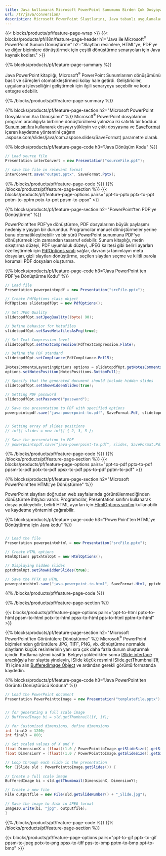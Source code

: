 ```yaml
---
title: Java kullanarak Microsoft PowerPoint Sunumunu Birden Çok Dosyaya Dönüştürme
url: /tr/java/conversion/
description: Microsoft PowerPoint Slaytlarını, Java tabanlı uygulamalarda HTML, PDF ve görüntü formatları dahil olmak üzere farklı dosyalara dönüştürün.
---
```


{{< blocks/products/pf/feature-page-wrap >}}
{{< blocks/products/pf/i18n/feature-page-header h1="Java ile Microsoft<sup>®</sup> PowerPoint Sunum Dönüştürme" h2="Slaytları resimlere, HTML'ye, PDF'ye ve diğer biçimlere dönüştürmek için çeşitli dönüştürme senaryoları için Java kaynak kodları." >}}

{{% blocks/products/pf/feature-page-summary %}}

Java PowerPoint kitaplığı, Microsoft<sup>®</sup> PowerPoint Sunumlarının dönüşümünü basit ve süreçleri otomatikleştirmesi kolay hale getirdi. Geliştiriciler, uygulama işlevselliğini geliştirmek için ilgili senaryoyu seçebilir ve kodu entegre edebilir. 

{{% /blocks/products/pf/feature-page-summary  %}}

{{% blocks/products/pf/feature-page-section  h2="Microsoft PowerPoint Dosyalarının Ara Dönüşümü" %}}
Microsoft<sup>®</sup> PowerPoint dosyalarının program aracılığıyla birbirine dönüştürülmesi yalnızca iki satırlık bir koddur. [Sunum sınıfını](https://apireference.aspose.com/slides/java/com.aspose.slides/Presentation) kullanarak dosyayı yükleyin ve çıktı dosyasına ve [SaveFormat](https://apireference) içeren kaydetme yöntemini çağırın .aspose.com/slides/java/com.aspose.slides/SaveFormat) parametre olarak.

{{% blocks/products/pf/feature-page-code h3="Java Dönüşüm Kodu" %}}

```cs
// Load source file
Presentation interConvert = new Presentation("sourceFile.ppt");

// save the file in relevant format
interConvert.save("output.pptx", SaveFormat.Pptx);   
```
{{% /blocks/products/pf/feature-page-code  %}}
{{% /blocks/products/pf/feature-page-section %}}
{{< blocks/products/pf/feature-page-options pairs="ppt-to-pptx pptx-to-ppt potm-to-pptm potx-to-pot ppsm-to-ppsx" >}}


{{% blocks/products/pf/feature-page-section  h2="PowerPoint'ten PDF'ye Dönüştürme" %}}

PowerPoint'ten PDF'ye dönüştürme, PDF dosyalarının büyük paylaşımı nedeniyle yaygın bir durumdur. Programcılar manuel dönüştürmeler yerine bunu otomatikleştirebilir ve bir sürü PowerPoint sunumunu PDF'ye dönüştürmek için zamandan tasarruf edebilir. Sunum kitaplığı, metin sıkıştırma düzeyi, PDF uyumluluk düzeyi, JPEG kalitesi gibi belirli ayarları özelleştirmek için [PdfOptions sınıfı](https://apireference.aspose.com/java/slides/com.aspose.slides/PdfOptions) sağlar, davranışı tanımlayın meta dosyaları, gizli slaytları dönüştürme, seçilen slaytları seçme ve kilitli parola korumalı PDF dosyaları oluşturma.

{{% blocks/products/pf/feature-page-code h3="Java PowerPoint'ten PDF'ye Dönüştürme Kodu" %}}

```cs
// Load file
Presentation powerpointopdf = new Presentation("srcFile.pptx");

// Create PdfOptions class object
PdfOptions slidetopdfOpt = new PdfOptions();
               
// Set JPEG Quality
slidetopdfOpt.setJpegQuality((byte) 90);

// Define behavior for Metafiles
slidetopdfOpt.setSaveMetafilesAsPng(true);

// Set Text Compression level
slidetopdfOpt.setTextCompression(PdfTextCompression.Flate);

// Define the PDF standard
slidetopdfOpt.setCompliance(PdfCompliance.Pdf15);
              
INotesCommentsLayoutingOptions options = slidetopdfOpt.getNotesCommentsLayouting();
options.setNotesPosition(NotesPositions.BottomFull);

// Specify that the generated document should include hidden slides
slidetopdfOpt.setShowHiddenSlides(true);
	
// Setting PDF password
slidetopdfOpt.setPassword("password");	

// Save the presentation to PDF with specified options
powerpointopdf.save("java-powerpoint-to.pdf", SaveFormat.Pdf, slidetopdfOpt);


// Setting array of slides positions
// int[] slides = new int[] { 2, 3, 5 };

// Save the presentation to PDF
// powerpointopdf.save("java-powerpoint-to.pdf", slides, SaveFormat.Pdf);

```
{{% /blocks/products/pf/feature-page-code  %}}
{{% /blocks/products/pf/feature-page-section %}}
{{< blocks/products/pf/feature-page-options pairs="ppt-to-pdf pptx-to-pdf ppsm-to-pdf potx-to-pdf ppsx-to-pdf pps-to-pdf pptm-to-pdf" >}}


{{% blocks/products/pf/feature-page-section  h2="Microsoft PowerPoint'ten HTML'ye Dönüştürme" %}}

PowerPoint slaytları doğrudan web sayfalarında görüntülenmediğinden dönüştürme ihtiyacı vardır. Programcılar, Presentation sınıfını kullanarak dosya yükleyebilir, belirli HTML ayarları için [HtmlOptions sınıfını](https://apireference.aspose.com/slides/java/com.aspose.slides/HtmlOptions) kullanabilir ve kaydetme yöntemini çağırabilir.

{{% blocks/products/pf/feature-page-code h3="PowerPoint'ten HTML'ye Dönüştürme için Java kodu" %}}

```cs

// Load the file
Presentation powerpointohtml = new Presentation("srcFile.pptx");

// Create HTML options
HtmlOptions pptxhtmlOpt = new HtmlOptions();

// Displaying hidden slides
pptxhtmlOpt.setShowHiddenSlides(true);

// Save the PPTX as HTML
powerpointohtml.save("java-powerpoint-to.html", SaveFormat.Html, pptxhtmlOpt); 

```
{{% /blocks/products/pf/feature-page-code %}}

{{% /blocks/products/pf/feature-page-section %}}

{{< blocks/products/pf/feature-page-options pairs="ppt-to-html pptx-to-html ppsm-to-html potx-to-html ppsx-to-html pps-to-html pptm-to-html" >}}

{{% blocks/products/pf/feature-page-section  h2="Microsoft PowerPoint'ten Görüntülere Dönüştürme" %}}
Microsoft<sup>®</sup> PowerPoint biçimlerinden görüntülere JPG, TIFF, PNG, vb. dönüştürme normalde slaytların küçük resimlerinin yanı sıra çok daha fazla durum oluşturmak içindir. Kodlama işlemi basittir. Belgeyi yükledikten sonra [ISlide interface](https://apireference.aspose.com/slides/java/com.aspose.slides/ISlide) aracılığıyla her slaytta yineleyin, ISlide küçük resmini ISlide.getThumbnail(1f, 1f) içine alın [BufferedImage Object](https://docs.Oracle.com/javase/7/docs/api/java/awt/image/BufferedImage.html) ve ardından gerekli görüntü formatında kaydedin. 

{{% blocks/products/pf/feature-page-code h3="Java PowerPoint'ten Görüntü Dönüştürücü Koduna" %}}
```cs
// Load the PowerPoint document
Presentation PowerPointtoImage = new Presentation("templatefile.pptx");


// for generating a full scale image
// BufferedImage bi = sld.getThumbnail(1f, 1f);

// for Customized dimensions, define dimensions
int finalX = 1200;
int finalY = 800;

// Get scaled values of X and Y
float DimensionX = (float)(1.0 / PowerPointtoImage.getSlideSize().getSize().getWidth()) * finalX;
float DimensionY = (float)(1.0 / PowerPointtoImage.getSlideSize().getSize().getHeight()) * finalY;

// Loop through each slide in the presentation
for (ISlide sld : PowerPointtoImage.getSlides()) {
	
// Create a full scale image
BufferedImage bi = sld.getThumbnail(DimensionX, DimensionY);

// Create a new file
File outputfile = new File(sld.getSlideNumber() + "_Slide.jpg");
	
// Save the image to disk in JPEG format
ImageIO.write(bi, "jpg", outputfile);
}
```
{{% /blocks/products/pf/feature-page-code %}}
{{% /blocks/products/pf/feature-page-section %}}

{{< blocks/products/pf/feature-page-options pairs="ppt-to-gif pptx-to-gif ppsm-to-jpeg potx-to-png ppsx-to-tiff pps-to-bmp pptm-to-bmp ppt-to-bmp" >}}